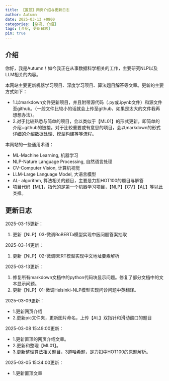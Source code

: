 ```yaml
---
title: 【置顶】网页介绍与更新日志
author: Autumn
date: 2025-03-13 +0800
categories: [杂项, 介绍]
tags: [介绍, 更新日志]
pin: true
---
```


## 介绍
你好，我是Autumn！如今我正在从事数据科学相关的工作，主要研究NLP以及LLM相关的内容。

本网站主要更新机器学习项目、深度学习项目、算法题目解答等文章。更新的主要方式如下：
- 1.以markdown文件更新项目，并且附带源代码（.py或.ipynb文件）和源文件至github。（一般文件比较小的话就会上传至github，如果是太大的文件我再想想办法）。
- 2.对于比较熟悉与简单的项目，会以类似于【ML01】的形式更新，即简单的介绍+github的链接。对于比较重要或有意思的项目，会以markdown的形式详细的介绍数据处理、模型构建等等流程。

本网站的一些通用术语：
- ML-Machine Learning, 机器学习
- NLP-Nature Language Processing, 自然语言处理
- CV-Computer Vision, 计算机视觉
- LLM-Large Language Model, 大语言模型
- AL- algorithm, 算法相关的题目，主要是力扣HOT100的题目与解答
- 项目代码【ML】，指代的是第一个机器学习项目，【NLP】【CV】【AL】等以此类推。

## 更新日志
2025-03-15更新：
1. 更新【NLP】03-微调RoBERTa模型实现中医问题答案抽取

2025-03-14更新：
1. 更新【NLP】02-微调BERT模型实现中文地址要素解析

2025-03-13更新：
1. 修复所有markdown文档中的python代码块显示问题。修复了部分文档中的文本显示问题。
2. 更新【NLP】01-微调Helsinki-NLP模型实现问诊问题中英翻译。

2025-03-09更新：
- 1.更新网页介绍
- 2.更新pic文件夹，更新图片命名，上传【AL】双指针和滑动窗口的题目

2025-03-08 15:49:00更新：
- 1.更新置顶的网页介绍文章。
- 2.更新和整理【ML01】。
- 3.更新整理算法相关题目，3道哈希题，是力扣中HOT100的原题解析。

2025-03-05 15:34:00更新：
- 1.更新置顶文章

